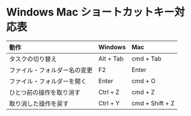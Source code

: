 # Windows Mac ショートカットキー対応表

| 動作 | Windows | Mac |
|:------------|:-----------|:------------|
| タスクの切り替え | Alt + Tab | cmd + Tab |
| ファイル・フォルダー名の変更 | F2 | Enter |
| ファイル・フォルダーを開く | Enter | cmd + O |
| ひとつ前の操作を取り消す | Ctrl + Z | cmd + Z |
| 取り消した操作を戻す | Ctrl + Y | cmd + Shift + Z |
